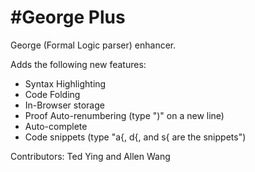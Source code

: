 #George Plus
============
George (Formal Logic parser) enhancer.

Adds the following new features:
- Syntax Highlighting
- Code Folding
- In-Browser storage
- Proof Auto-renumbering (type ")" on a new line)
- Auto-complete
- Code snippets (type "a{, d{, and s{ are the snippets")

Contributors:  Ted Ying and Allen Wang 
